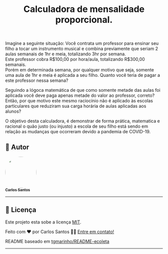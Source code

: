 <h1 align="center">Calculadora de mensalidade proporcional.</h1>
<br />
<p class="caption">
Imagine a seguinte situação: Você contrata um professor para ensinar seu filho a tocar um instrumento musical e combina previamente que seriam 2 aulas semanais de 1hr e meia, totalizando 3hr por semana.<br />
Este professor cobra R$100,00 por hora/aula, totalizando R$300,00 semanais.<br />
Porém em determinada semana, por qualquer motivo que seja, somente uma aula de 1hr e meia é aplicada a seu filho. Quanto você teria de pagar a este professor nessa semana?
</p>
<p class="caption mt-1">
Seguindo a lógoca matemática de que como somente metade das aulas foi aplicada você deve paga apenas metade do valor ao professor, correto?<br/>
Então, por que motivo este mesmo raciocínio não é aplicado às escolas particulares que reduziram sua carga horária de aulas aplicadas aos alunos?
</p>
<p class="caption mt-1">
O objetivo desta calculadora, é demonstrar de forma prática, matematica e racional o quão justo (ou injusto) a escola de seu filho está sendo em relação as mudanças que ocorreram devido a pandemia de COVID-19.
</p>

## 🦸 Autor

<a href="https://bit.ly/carlosapenasdev">
 <img style="border-radius: 50%;" src="https://avatars.githubusercontent.com/u/41978568?s=460&u=82d4ecda844a069cf53d14060b1689c5bc22d42f&v=4" width="100px;" alt=""/>
 <br />
 <sub><b>Carlos Santos</b></sub></a>
 <br />

---

## 📝 Licença

Este projeto esta sobe a licença [MIT](./LICENSE).

Feito com ❤️ por Carlos Santos 👋🏽 [Entre em contato!](https://bit.ly/carlosapenasdev)

README baseado em [tgmarinho/README-ecoleta](https://github.com/tgmarinho/README-ecoleta/blob/master/README-sem-logo.md)

---
